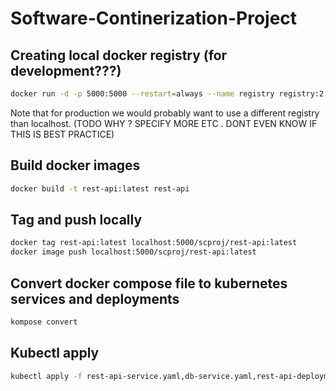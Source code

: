 # Software-Continerization-Project

## Creating local docker registry (for development???)
```bash
docker run -d -p 5000:5000 --restart=always --name registry registry:2
```

Note that for production we would probably want to use a different registry than localhost. (TODO WHY ? SPECIFY MORE ETC . DONT EVEN KNOW IF THIS IS BEST PRACTICE)


## Build docker images
```bash
docker build -t rest-api:latest rest-api
```

## Tag and push locally
```bash
docker tag rest-api:latest localhost:5000/scproj/rest-api:latest
docker image push localhost:5000/scproj/rest-api:latest
```

## Convert docker compose file to kubernetes services and deployments
```bash
kompose convert
```

## Kubectl apply
```bash
kubectl apply -f rest-api-service.yaml,db-service.yaml,rest-api-deployment.yaml,db-deployment.yaml,rest-api-claim0-persistentvolumeclaim.yaml
```
